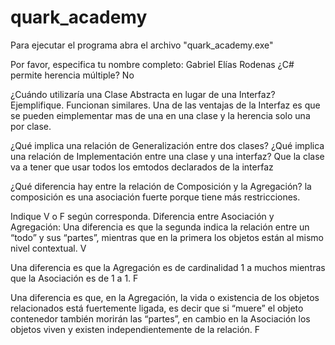 # quark_academy

Para ejecutar el programa abra el archivo "quark_academy.exe"

Por favor, especifica tu nombre completo: Gabriel Elías Rodenas
¿C# permite herencia múltiple?
No

¿Cuándo utilizaría una Clase Abstracta en lugar de una Interfaz? Ejemplifique.
Funcionan similares. 
Una de las ventajas de la Interfaz es que se pueden eimplementar mas de una en una clase y la herencia solo una por clase.

¿Qué implica una relación de Generalización entre dos clases?
¿Qué implica una relación de Implementación entre una clase y una interfaz?
Que la clase va a tener que usar todos los emtodos declarados de la interfaz

¿Qué diferencia hay entre la relación de Composición y la Agregación?
la composición es una asociación fuerte porque tiene más restricciones.

Indique V o F según corresponda. Diferencia entre Asociación y Agregación:
Una diferencia es que la segunda indica la relación entre un “todo” y sus “partes”, mientras que en la primera los objetos están al mismo nivel contextual.
V

Una diferencia es que la Agregación es de cardinalidad 1 a muchos mientras que la Asociación es de 1 a 1. 
F

Una diferencia es que, en la Agregación, la vida o existencia de los objetos relacionados está fuertemente ligada, es decir que si “muere” el objeto contenedor también morirán las “partes”, en cambio en la Asociación los objetos viven y existen independientemente de la relación. 
F

